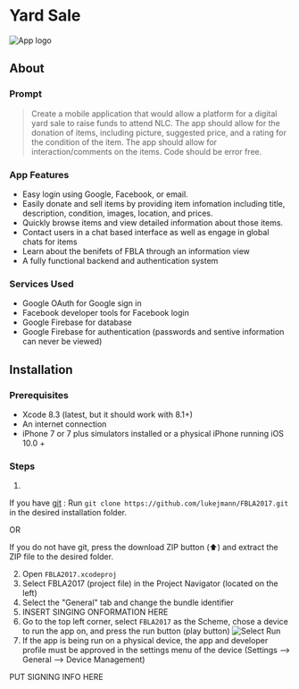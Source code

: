 # Yard Sale

![App logo](https://raw.githubusercontent.com/lukejmann/FBLA2017/master/FBLA2017/Assets.xcassets/AppIcon.appiconset/AppIcon-60%403x.png?token=AbCv2DDxx9EAtd3663E-V4BUqiYtXN33ks5ZFgjFwA%3D%3D)


## About

### Prompt
> Create a mobile application that would allow a platform for a digital yard sale to raise funds to attend NLC. The app should allow for the donation of items, including picture, suggested price, and a rating for the condition of the item. The app should allow for interaction/comments on the items. Code should be error free.

### App Features
* Easy login using Google, Facebook, or email.
* Easily donate and sell items by providing item infomation including title, description,  condition, images, location, and prices. 
* Quickly browse items and view detailed information about those items. 
* Contact users in a chat based interface as well as engage in global chats for items
* Learn about the benifets of FBLA through an information view
* A fully functional backend and authentication system

### Services Used
* Google OAuth for Google sign in
* Facebook developer tools for Facebook login
* Google Firebase for database
* Google Firebase for authentication (passwords and sentive information can never be viewed)


## Installation
### Prerequisites
* Xcode 8.3 (latest, but it should work with 8.1+)
* An internet connection
* iPhone 7 or 7 plus simulators installed or a physical iPhone running iOS 10.0 +

### Steps
1. 
 If you have [git](https://git-scm.com) : 
 Run  `git clone https://github.com/lukejmann/FBLA2017.git` in the desired installation folder.
 
 OR
 
 If you do not have git, 
  press the download ZIP button (⬆️) and extract the ZIP file to the desired folder.

2. Open `FBLA2017.xcodeproj`
3.  Select FBLA2017 (project file) in the Project Navigator (located on the left)
4. Select the "General" tab and change the bundle identifier 
5. INSERT SINGING ONFORMATION  HERE
6. Go to the top left corner, select `FBLA2017` as the Scheme, chose a device to run the app on,  and press the run button (play button)
![Select Run](https://raw.githubusercontent.com/lukejmann/FBLA2017/master/Photoshop/Screen%20Shot%202017-05-05%20at%203.38.44%20PM.png?token=AbCv2OqGRvK5g61ksLJqtKeGRn_UMglVks5ZFhERwA%3D%3D)
7.  If the app is being run on a physical device, the app and developer profile must be approved in the settings menu of the device (Settings –> General –> Device Management)


PUT SIGNING INFO HERE
